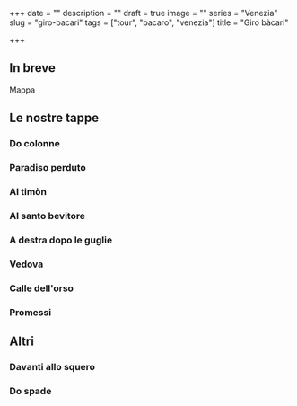+++
date = ""
description = ""
draft = true
image = ""
series = "Venezia"
slug = "giro-bacari"
tags = ["tour", "bacaro", "venezia"]
title = "Giro bàcari"

+++
## In breve

Mappa

## Le nostre tappe

### Do colonne

### Paradiso perduto

### Al timòn

### Al santo bevitore

### A destra dopo le guglie

### Vedova

### Calle dell'orso

### Promessi 

## Altri

### Davanti allo squero

### Do spade